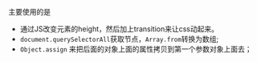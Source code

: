 主要使用的是
- 通过JS改变元素的height，然后加上transition来让css动起来。
- `document.querySelectorAll`获取节点，`Array.from`转换为数组;
- `Object.assign` 来把后面的对象上面的属性拷贝到第一个参数对象上面去；